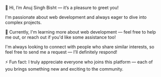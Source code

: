 👋 Hi, I’m Anuj Singh Bisht — it’s a pleasure to greet you!

I'm passionate about web development and always eager to dive into complex projects.

🌱 Currently, I'm learning more about web development — feel free to help me out, or reach out if you'd like some assistance too!

I'm always looking to connect with people who share similar interests, so feel free to send me a request — I’ll definitely respond!

⚡ Fun fact: I truly appreciate everyone who joins this platform — each of you brings something new and exciting to the community.
